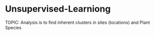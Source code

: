 # Unsupervised-Learniong
TOPIC: Analysis is to find inherent clusters in sites (locations) and Plant Species
